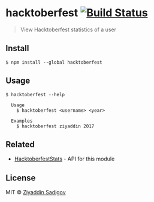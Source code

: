 # hacktoberfest [![Build Status](https://travis-ci.org/ziyaddin/hacktoberfest.svg?branch=master)](https://travis-ci.org/ziyaddin/hacktoberfest)

> View Hacktoberfest statistics of a user


## Install

```
$ npm install --global hacktoberfest
```


## Usage

```
$ hacktoberfest --help

  Usage
    $ hacktoberfest <username> <year>

  Examples
    $ hacktoberfest ziyaddin 2017
```


## Related

- [HacktoberfestStats](https://github.com/MatejMecka/HacktoberfestStats) - API for this module


## License

MIT © [Ziyaddin Sadigov](https://github.com/ziyaddin)
